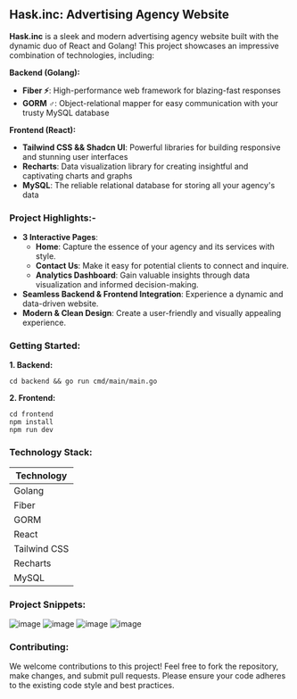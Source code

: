 ## Hask.inc: Advertising Agency Website 

**Hask.inc** is a sleek and modern advertising agency website built with the dynamic duo of React and Golang! This project showcases an impressive combination of technologies, including:

**Backend (Golang):**

* **Fiber ⚡**: High-performance web framework for blazing-fast responses
* **GORM ‍♂️**: Object-relational mapper for easy communication with your trusty MySQL database

**Frontend (React):**

* **Tailwind CSS && Shadcn UI**: Powerful libraries for building responsive and stunning user interfaces
* **Recharts**: Data visualization library for creating insightful and captivating charts and graphs
* **MySQL**:  The reliable relational database for storing all your agency's data

### Project Highlights:-

* **3 Interactive Pages**:
    * **Home**: Capture the essence of your agency and its services with style.
    * **Contact Us**: Make it easy for potential clients to connect and inquire.
    * **Analytics Dashboard**: Gain valuable insights through data visualization and informed decision-making.
* **Seamless Backend & Frontend Integration**: Experience a dynamic and data-driven website.
* **Modern & Clean Design**: Create a user-friendly and visually appealing experience.

### Getting Started:

**1. Backend:**

```
cd backend && go run cmd/main/main.go
```

**2. Frontend:**

```
cd frontend
npm install
npm run dev
```

### Technology Stack:

| Technology |
|---|
| Golang | 
| Fiber |
| GORM |
| React |
| Tailwind CSS |
| Recharts |
| MySQL |

### Project Snippets:
![image](https://github.com/sikehish/Advertising-Agency-DBMS/assets/90673701/e2a04e99-2769-4f5b-bd8a-70b2ad561613)
![image](https://github.com/sikehish/Advertising-Agency-DBMS/assets/90673701/f29ef4ea-ad06-4719-93fd-b8addbf2ce9f)
![image](https://github.com/sikehish/Advertising-Agency-DBMS/assets/90673701/eaf2d5fb-107e-4a9b-bc66-50794cf67201)
![image](https://github.com/sikehish/Advertising-Agency-DBMS/assets/90673701/a4277519-d372-42b7-9d26-0d7229e312a1)

### Contributing:

We welcome contributions to this project! Feel free to fork the repository, make changes, and submit pull requests. Please ensure your code adheres to the existing code style and best practices.

